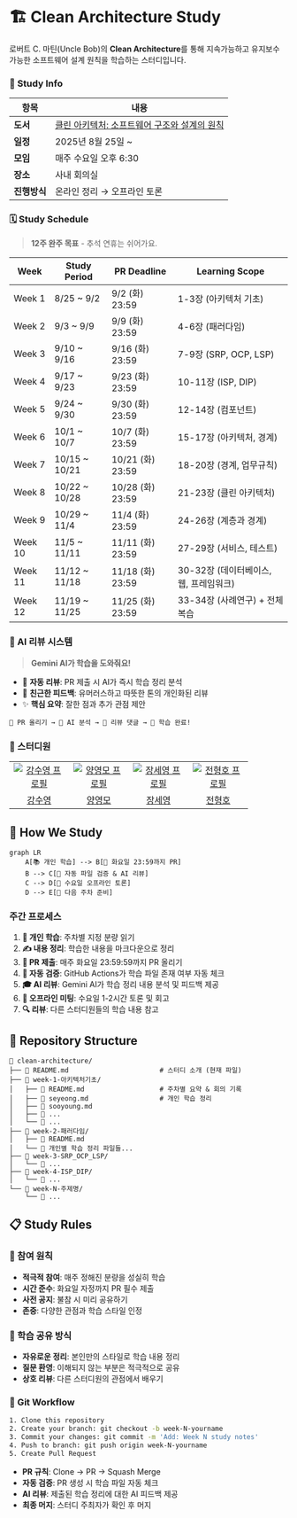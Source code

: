 # 🏗️ Clean Architecture Study

로버트 C. 마틴(Uncle Bob)의 **Clean Architecture**를 통해 지속가능하고 유지보수 가능한 소프트웨어 설계 원칙을 학습하는 스터디입니다.

### 🎯 Study Info

| 항목         | 내용                                                                                                            |
| ------------ | --------------------------------------------------------------------------------------------------------------- |
| **도서**     | <a href="https://product.kyobobook.co.kr/detail/S000001033082">클린 아키텍처: 소프트웨어 구조와 설계의 원칙</a> |
| **일정**     | 2025년 8월 25일 ~                                                                                               |
| **모임**     | 매주 수요일 오후 6:30                                                                                           |
| **장소**     | 사내 회의실                                                                                                     |
| **진행방식** | 온라인 정리 → 오프라인 토론                                                                                     |

### 🗓️ Study Schedule

> **12주 완주 목표** - 추석 연휴는 쉬어가요.

| Week    | Study Period  | PR Deadline      | Learning Scope                         |
| ------- | ------------- | ---------------- | -------------------------------------- |
| Week 1  | 8/25 ~ 9/2    | 9/2 (화) 23:59   | 1-3장 (아키텍처 기초)                  |
| Week 2  | 9/3 ~ 9/9     | 9/9 (화) 23:59   | 4-6장 (패러다임)                       |
| Week 3  | 9/10 ~ 9/16   | 9/16 (화) 23:59  | 7-9장 (SRP, OCP, LSP)                  |
| Week 4  | 9/17 ~ 9/23   | 9/23 (화) 23:59  | 10-11장 (ISP, DIP)                     |
| Week 5  | 9/24 ~ 9/30   | 9/30 (화) 23:59  | 12-14장 (컴포넌트)                     |
| Week 6  | 10/1 ~ 10/7   | 10/7 (화) 23:59  | 15-17장 (아키텍처, 경계)               |
| Week 7  | 10/15 ~ 10/21 | 10/21 (화) 23:59 | 18-20장 (경계, 업무규칙)               |
| Week 8  | 10/22 ~ 10/28 | 10/28 (화) 23:59 | 21-23장 (클린 아키텍처)                |
| Week 9  | 10/29 ~ 11/4  | 11/4 (화) 23:59  | 24-26장 (계층과 경계)                  |
| Week 10 | 11/5 ~ 11/11  | 11/11 (화) 23:59 | 27-29장 (서비스, 테스트)               |
| Week 11 | 11/12 ~ 11/18 | 11/18 (화) 23:59 | 30-32장 (데이터베이스, 웹, 프레임워크) |
| Week 12 | 11/19 ~ 11/25 | 11/25 (화) 23:59 | 33-34장 (사례연구) + 전체 복습         |

### 🤖 AI 리뷰 시스템

> **Gemini AI가 학습을 도와줘요!**

- 🚀 **자동 리뷰**: PR 제출 시 AI가 즉시 학습 정리 분석
- 💬 **친근한 피드백**: 유머러스하고 따뜻한 톤의 개인화된 리뷰
- ✨ **핵심 요약**: 잘한 점과 추가 관점 제안

```
📝 PR 올리기 → 🤖 AI 분석 → 💬 리뷰 댓글 → 🎉 학습 완료!
```

### 👥 스터디원

<table>
  <tr>
    <td align="center" width="92px">
      <a href="https://github.com/sooyoung159" target="_blank">
        <img src="https://avatars.githubusercontent.com/u/68948735?v=4" alt="강수영 프로필" />
      </a>
    </td>
    <td align="center" width="92px">
      <a href="https://github.com/youngme92" target="_blank">
        <img src="https://avatars.githubusercontent.com/u/50010735?v=4" alt="양영모 프로필" />
      </a>
    </td>
    <td align="center" width="92px">
      <a href="https://github.com/jangseyeong" target="_blank">
        <img src="https://avatars.githubusercontent.com/u/137787915?v=4" alt="장세영 프로필" />
      </a>
    </td>
    <td align="center" width="92px">
      <a href="https://github.com/kamja44" target="_blank">
        <img src="https://avatars.githubusercontent.com/u/88872409?v=4" alt="전형호 프로필" />
      </a>
    </td>
  </tr>
  <tr>
    <td align="center">
      <a href="https://github.com/sooyoung159" target="_blank">강수영</a>
    </td>
    <td align="center">
      <a href="https://github.com/youngme92" target="_blank">양영모</a>
    </td>
    <td align="center">
      <a href="https://github.com/jangseyeong" target="_blank">장세영</a>
    </td>
    <td align="center">
      <a href="https://github.com/kamja44" target="_blank">전형호</a>
    </td>
  </tr>
</table>

## 🔄 How We Study

```mermaid
graph LR
    A[📚 개인 학습] --> B[📝 화요일 23:59까지 PR]
    B --> C[🤖 자동 파일 검증 & AI 리뷰]
    C --> D[💬 수요일 오프라인 토론]
    D --> E[🔄 다음 주차 준비]
```

### 주간 프로세스

1. **📖 개인 학습**: 주차별 지정 분량 읽기
2. **✍️ 내용 정리**: 학습한 내용을 마크다운으로 정리
3. **🔀 PR 제출**: 매주 화요일 23:59:59까지 PR 올리기
4. **🤖 자동 검증**: GitHub Actions가 학습 파일 존재 여부 자동 체크
5. **🎓 AI 리뷰**: Gemini AI가 학습 정리 내용 분석 및 피드백 제공
6. **👥 오프라인 미팅**: 수요일 1-2시간 토론 및 회고
7. **🔍 리뷰**: 다른 스터디원들의 학습 내용 참고

## 📁 Repository Structure

```
📁 clean-architecture/
├── 📄 README.md                       # 스터디 소개 (현재 파일)
├── 📂 week-1-아키텍처기초/
│   ├── 📝 README.md                   # 주차별 요약 & 회의 기록
│   ├── 📖 seyeong.md                  # 개인 학습 정리
│   ├── 📖 sooyoung.md
│   ├── 📖 ...
│   └── 📖 ...
├── 📂 week-2-패러다임/
│   ├── 📝 README.md
│   └── 📖 개인별 학습 정리 파일들...
├── 📂 week-3-SRP_OCP_LSP/
│   └── 📖 ...
├── 📂 week-4-ISP_DIP/
│   └── 📖 ...
└── 📂 week-N-주제명/
    └── 📖 ...
```

## 📋 Study Rules

### 🎯 참여 원칙

- **적극적 참여**: 매주 정해진 분량을 성실히 학습
- **시간 준수**: 화요일 자정까지 PR 필수 제출
- **사전 공지**: 불참 시 미리 공유하기
- **존중**: 다양한 관점과 학습 스타일 인정

### 📝 학습 공유 방식

- **자유로운 정리**: 본인만의 스타일로 학습 내용 정리
- **질문 환영**: 이해되지 않는 부분은 적극적으로 공유
- **상호 리뷰**: 다른 스터디원의 관점에서 배우기

### 🔧 Git Workflow

```bash
1. Clone this repository
2. Create your branch: git checkout -b week-N-yourname
3. Commit your changes: git commit -m 'Add: Week N study notes'
4. Push to branch: git push origin week-N-yourname
5. Create Pull Request
```

- **PR 규칙**: Clone → PR → Squash Merge
- **자동 검증**: PR 생성 시 학습 파일 자동 체크
- **AI 리뷰**: 제출된 학습 정리에 대한 AI 피드백 제공
- **최종 머지**: 스터디 주최자가 확인 후 머지
